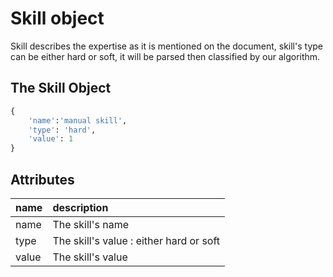 # Skill object

Skill describes the expertise as it is mentioned on the document, skill's type
 can be either hard or soft, it will be parsed then classified by our algorithm.

## The Skill Object

```python
{
    'name':'manual skill',
    'type': 'hard',
    'value': 1
}
```

## Attributes

| name | description |
| :--- | :--- |
| name | The skill's name |
| type | The skill's value : either hard or soft |
| value | The skill's value |

